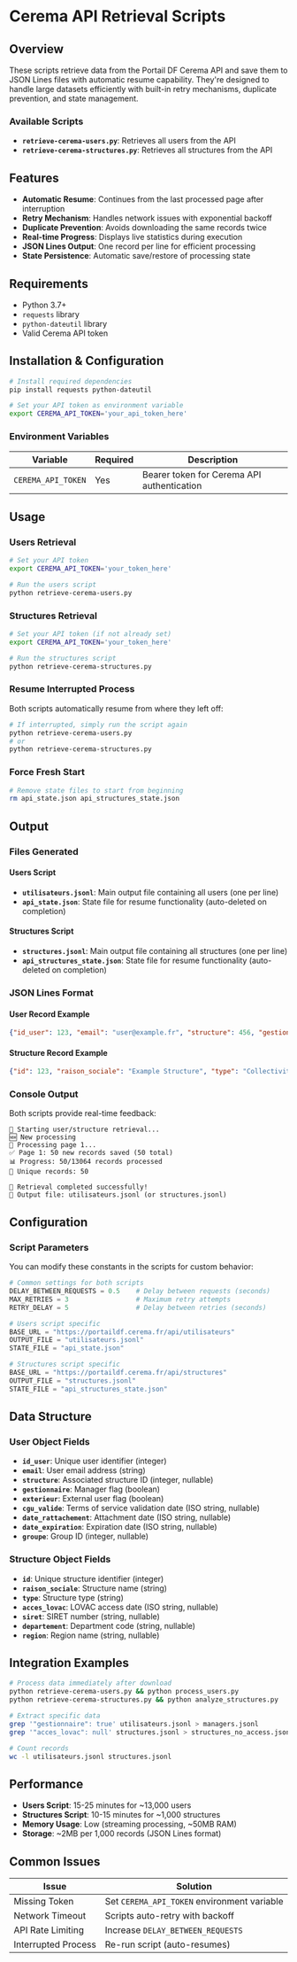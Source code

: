 # Cerema API Retrieval Scripts

## Overview

These scripts retrieve data from the Portail DF Cerema API and save them to JSON Lines files with automatic resume capability. They're designed to handle large datasets efficiently with built-in retry mechanisms, duplicate prevention, and state management.

### Available Scripts

- **`retrieve-cerema-users.py`**: Retrieves all users from the API
- **`retrieve-cerema-structures.py`**: Retrieves all structures from the API

## Features

- **Automatic Resume**: Continues from the last processed page after interruption
- **Retry Mechanism**: Handles network issues with exponential backoff
- **Duplicate Prevention**: Avoids downloading the same records twice
- **Real-time Progress**: Displays live statistics during execution
- **JSON Lines Output**: One record per line for efficient processing
- **State Persistence**: Automatic save/restore of processing state

## Requirements

- Python 3.7+
- `requests` library
- `python-dateutil` library
- Valid Cerema API token

## Installation & Configuration

```bash
# Install required dependencies
pip install requests python-dateutil

# Set your API token as environment variable
export CEREMA_API_TOKEN='your_api_token_here'
```

### Environment Variables

| Variable | Required | Description |
|----------|----------|-------------|
| `CEREMA_API_TOKEN` | Yes | Bearer token for Cerema API authentication |

## Usage

### Users Retrieval

```bash
# Set your API token
export CEREMA_API_TOKEN='your_token_here'

# Run the users script
python retrieve-cerema-users.py
```

### Structures Retrieval

```bash
# Set your API token (if not already set)
export CEREMA_API_TOKEN='your_token_here'

# Run the structures script
python retrieve-cerema-structures.py
```

### Resume Interrupted Process

Both scripts automatically resume from where they left off:

```bash
# If interrupted, simply run the script again
python retrieve-cerema-users.py
# or
python retrieve-cerema-structures.py
```

### Force Fresh Start

```bash
# Remove state files to start from beginning
rm api_state.json api_structures_state.json
```

## Output

### Files Generated

#### Users Script
- **`utilisateurs.jsonl`**: Main output file containing all users (one per line)
- **`api_state.json`**: State file for resume functionality (auto-deleted on completion)

#### Structures Script
- **`structures.jsonl`**: Main output file containing all structures (one per line)
- **`api_structures_state.json`**: State file for resume functionality (auto-deleted on completion)

### JSON Lines Format

#### User Record Example
```json
{"id_user": 123, "email": "user@example.fr", "structure": 456, "gestionnaire": true, "exterieur": false, "cgu_valide": "2024-10-02T16:21:33.571000+02:00", "date_rattachement": "2024-07-01T00:00:00+02:00", "date_expiration": null, "groupe": 173}
```

#### Structure Record Example
```json
{"id": 123, "raison_sociale": "Example Structure", "type": "Collectivity", "acces_lovac": "2025-12-31T23:59:59+01:00", "siret": "12345678901234", "departement": "69", "region": "Auvergne-Rhône-Alpes"}
```

### Console Output

Both scripts provide real-time feedback:

```
🚀 Starting user/structure retrieval...
🆕 New processing
📄 Processing page 1...
✅ Page 1: 50 new records saved (50 total)
📊 Progress: 50/13064 records processed
👥 Unique records: 50

🎉 Retrieval completed successfully!
📁 Output file: utilisateurs.jsonl (or structures.jsonl)
```

## Configuration

### Script Parameters

You can modify these constants in the scripts for custom behavior:

```python
# Common settings for both scripts
DELAY_BETWEEN_REQUESTS = 0.5    # Delay between requests (seconds)
MAX_RETRIES = 3                 # Maximum retry attempts
RETRY_DELAY = 5                 # Delay between retries (seconds)

# Users script specific
BASE_URL = "https://portaildf.cerema.fr/api/utilisateurs"
OUTPUT_FILE = "utilisateurs.jsonl"
STATE_FILE = "api_state.json"

# Structures script specific
BASE_URL = "https://portaildf.cerema.fr/api/structures"
OUTPUT_FILE = "structures.jsonl"
STATE_FILE = "api_structures_state.json"
```

## Data Structure

### User Object Fields

- **`id_user`**: Unique user identifier (integer)
- **`email`**: User email address (string)
- **`structure`**: Associated structure ID (integer, nullable)
- **`gestionnaire`**: Manager flag (boolean)
- **`exterieur`**: External user flag (boolean)
- **`cgu_valide`**: Terms of service validation date (ISO string, nullable)
- **`date_rattachement`**: Attachment date (ISO string, nullable)
- **`date_expiration`**: Expiration date (ISO string, nullable)
- **`groupe`**: Group ID (integer, nullable)

### Structure Object Fields

- **`id`**: Unique structure identifier (integer)
- **`raison_sociale`**: Structure name (string)
- **`type`**: Structure type (string)
- **`acces_lovac`**: LOVAC access date (ISO string, nullable)
- **`siret`**: SIRET number (string, nullable)
- **`departement`**: Department code (string, nullable)
- **`region`**: Region name (string, nullable)

## Integration Examples

```bash
# Process data immediately after download
python retrieve-cerema-users.py && python process_users.py
python retrieve-cerema-structures.py && python analyze_structures.py

# Extract specific data
grep '"gestionnaire": true' utilisateurs.jsonl > managers.jsonl
grep '"acces_lovac": null' structures.jsonl > structures_no_access.jsonl

# Count records
wc -l utilisateurs.jsonl structures.jsonl
```

## Performance

- **Users Script**: 15-25 minutes for ~13,000 users
- **Structures Script**: 10-15 minutes for ~1,000 structures
- **Memory Usage**: Low (streaming processing, ~50MB RAM)
- **Storage**: ~2MB per 1,000 records (JSON Lines format)

## Common Issues

| Issue | Solution |
|-------|----------|
| Missing Token | Set `CEREMA_API_TOKEN` environment variable |
| Network Timeout | Scripts auto-retry with backoff |
| API Rate Limiting | Increase `DELAY_BETWEEN_REQUESTS` |
| Interrupted Process | Re-run script (auto-resumes) |
